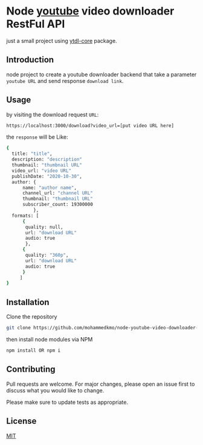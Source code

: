 # Node [youtube](https://youtube.com) video downloader RestFul API

just a small project using [ytdl-core](https://github.com/fent/node-ytdl-core) package.

## Introduction

node project to create a youtube downloader backend that take a parameter `youtube URL` and send response `download link`.

## Usage

by visiting the download request `URL`:

```bash
https://localhost:3000/download?video_url=[put video URL here]
```

the `response` will be Like:

```bash
{
  title: "title",
  description: "description"
  thumbnail: "thumbnail URL"
  video_url: "video URL"
  publishDate: "2020-10-30",
  author: {
      name: "author name",
      channel_url: "channel URL"
      thumbnail: "thumbnail URL"
      subscriber_count: 19300000
          },
  formats: [
      {
       quality: null,
       url: "download URL"
       audio: true
       },
      {
       quality: "360p",
       url: "download URL"
       audio: true
      }
     ]
}
```

## Installation

Clone the repository

```bash
git clone https://github.com/mohammedkmo/node-youtube-video-downloader-RestFul-API.git
```

then install node modules via NPM

```bash
npm install OR npm i
```

## Contributing
Pull requests are welcome. For major changes, please open an issue first to discuss what you would like to change.

Please make sure to update tests as appropriate.

## License
[MIT](https://choosealicense.com/licenses/mit/)